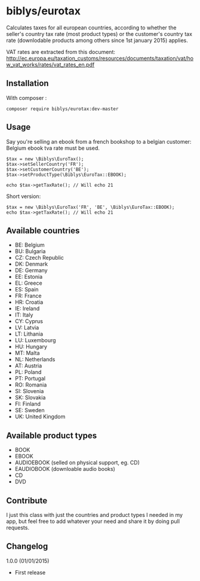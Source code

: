 biblys/eurotax
==============

Calculates taxes for all european countries, according to whether the seller's country tax rate (most product types) or the customer's country tax rate (downlodable products among others since 1st january 2015) applies.

VAT rates are extracted from this document:
http://ec.europa.eu/taxation_customs/resources/documents/taxation/vat/how_vat_works/rates/vat_rates_en.pdf 

## Installation

With composer :

    composer require biblys/eurotax:dev-master

## Usage

Say you're selling an ebook from a french bookshop to a belgian customer: Belgium ebook tva rate must be used. 

    $tax = new \Biblys\EuroTax();
    $tax->setSellerCountry('FR');
    $tax->setCustomerCountry('BE');
    $tax->setProductType(\Biblys\EuroTax::EBOOK);
    
    echo $tax->getTaxRate(); // Will echo 21

Short version:

    $tax = new \Biblys\EuroTax('FR', 'BE', \Biblys\EuroTax::EBOOK);
    echo $tax->getTaxRate(); // Will echo 21
    
## Available countries

* BE: Belgium
* BU: Bulgaria
* CZ: Czech Republic
* DK: Denmark
* DE: Germany
* EE: Estonia
* EL: Greece
* ES: Spain
* FR: France
* HR: Croatia
* IE: Ireland
* IT: Italy
* CY: Cyprus
* LV: Latvia
* LT: Lithania
* LU: Luxembourg
* HU: Hungary
* MT: Malta
* NL: Netherlands
* AT: Austria
* PL: Poland
* PT: Portugal
* RO: Romania
* SI: Slovenia
* SK: Slovakia
* FI: Finland
* SE: Sweden
* UK: United Kingdom


## Available product types

* BOOK
* EBOOK
* AUDIOEBOOK (selled on physical support, eg. CD)
* EAUDIOBOOK (downloable audio books)
* CD
* DVD

## Contribute

I just this class with just the countries and product types I needed in my app, but feel free to add whatever your need and share it by doing pull requests.

## Changelog

1.0.0 (01/01/2015)  
* First release
